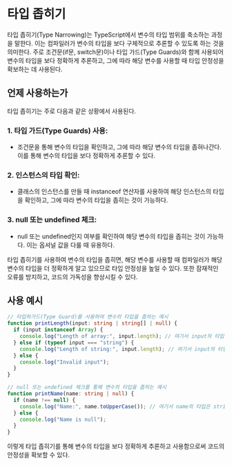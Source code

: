 # 타입 좁히기

타입 좁히기(Type Narrowing)는 TypeScript에서 변수의 타입 범위를 축소하는 과정을 말한다.
이는 컴파일러가 변수의 타입을 보다 구체적으로 추론할 수 있도록 하는 것을 의미한다.
주로 조건문(if문, switch문)이나 타입 가드(Type Guards)와 함께 사용되어 변수의 타입을 보다 정확하게 추론하고, 그에 따라 해당 변수를 사용할 때 타입 안정성을 확보하는 데 사용된다.

## 언제 사용하는가

타입 좁히기는 주로 다음과 같은 상황에서 사용된다.

### 1. 타입 가드(Type Guards) 사용:

- 조건문을 통해 변수의 타입을 확인하고, 그에 따라 해당 변수의 타입을 좁혀나간다.
  이를 통해 변수의 타입을 보다 정확하게 추론할 수 있다.

### 2. 인스턴스의 타입 확인:

- 클래스의 인스턴스를 만들 때 instanceof 연산자를 사용하여 해당 인스턴스의 타입을 확인하고, 그에 따라 변수의 타입을 좁히는 것이 가능하다.

### 3. null 또는 undefined 체크:

- null 또는 undefined인지 여부를 확인하여 해당 변수의 타입을 좁히는 것이 가능하다.
  이는 옵셔널 값을 다룰 때 유용하다.

타입 좁히기를 사용하여 변수의 타입을 좁히면, 해당 변수를 사용할 때 컴파일러가 해당 변수의 타입을 더 정확하게 알고 있으므로 타입 안정성을 높일 수 있다. 또한 잠재적인 오류를 방지하고, 코드의 가독성을 향상시킬 수 있다.

## 사용 예시

```typescript
// 타입하가드(Type Guard)를 사용하여 변수의 타입을 좁히는 예시
function printLength(input: string | string[] | null) {
  if (input instanceof Array) {
    console.log("Length of array:", input.length); // 여기서 input의 타입은 string[]로 좁혀진다.
  } else if (typeof input === "string") {
    console.log("Length of string:", input.length); // 여기서 input의 타입은 string으로 좁혀진다.
  } else {
    console.log("Invalid input");
  }
}

// null 또는 undefined 체크를 통해 변수의 타입을 좁히는 예시
function printName(name: string | null) {
  if (name !== null) {
    console.log("Name:", name.toUpperCase()); // 여기서 name의 타입은 string으로 좁혀진다.
  } else {
    console.log("Name is null");
  }
}
```

이렇게 타입 좁히기를 통해 변수의 타입을 보다 정확하게 추론하고 사용함으로써 코드의 안정성을 확보할 수 있다.
